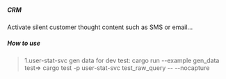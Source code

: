 ##### CRM
Activate silent customer thought content such as SMS or email...


##### How to use
> 1.user-stat-svc
>    gen data for dev test:  cargo run --example gen_data<br>
>    test=> cargo test -p user-stat-svc test_raw_query -- --nocapture<br>
